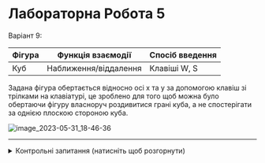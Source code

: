 # Лабораторна Робота 5

Варіант 9:


| Фігура | Функція взаємодії | Спосіб введення|
|---|---|---|
| Куб | Наближення/віддалення | Клавіші W, S |

Задана фігура обертається відносно осі x та y за допомогою клавіш зі трілками на клавіатурі, це зроблено для того щоб можна було обертаючи фігуру власноруч роздивитися грані куба, а не спостерігати за однією плоскою стороною куба.

![image_2023-05-31_18-46-36](https://github.com/sgubar/2023/assets/125995123/e001bab5-41fa-47b4-af3f-08a27383ef92)


---

<details>
  <summary>Контрольні запитання (натисніть щоб розгорнути)</summary>
  
  1. __*Які функції для роботи безпосередньо з OpenGL ви імплементували?*__
  
> `init()`: Функція ініціалізує деякі налаштування OpenGL, такі як колір очищення та включення режиму глибини.
> `drawCube()`: Ця функція малює куб, використовуючи OpenGL-команди для задання вершин, кольорів і полігонів.
> `display()`: Ця функція викликається для відображення сцени. Вона очищує буфери, встановлює поточну матрицю моделювання, викликає drawCube() і перемикає буфери, щоб показати малюнок на екрані.
> `reshape()`: Ця функція викликається при зміні розміру вікна. Вона оновлює програцьовану матрицю проекції, щоб забезпечити коректне відображення сцени при нових розмірах вікна.
> `keyboard()`: Ця функція обробляє введення з клавіатури. Вона реагує на клавіші 'W' та 'S' для наближення та віддалення, викликаючи відповідні зміни у змінній zoom, і після цього перерисовує сцену.

  2. __*Які функції реєстрації зворотних викликів ви використовували?
Коротко опишіть їхнє призначення.*__

> `glutDisplayFunc(display)`: Ця функція реєструє функцію display() як функцію, яка буде викликатись для відображення сцени.
> `glutReshapeFunc(reshape)`: Ця функція реєструє функцію reshape() як функцію, яка буде викликатись при зміні розміру вікна.
> `glutKeyboardFunc(keyboard)`: Ця функція реєструє функцію keyboard() як функцію, яка буде викликатись при введенні з клавіатури.
  
  3. __*Які існують інші функції обробки подій (зміна розміру вікна, введення
інформації від користувача)? Коротко опишіть їхнє призначення.*__
  
> `glutMouseFunc()`: Ця функція реєструє функцію, яка буде викликатись при події миші, наприклад, натискання кнопок миші.
> `glutMotionFunc()`: Ця функція реєструє функцію, яка буде викликатись при руху миші з натиснутою кнопкою.
> `glutPassiveMotionFunc()`: Ця функція реєструє функцію, яка буде викликатись при руху миші без натиснутої кнопки.
> `glutSpecialFunc()`: Ця функція реєструє функцію, яка буде викликатись при введенні спеціальних клавіш, таких як клавіші зі стрілками.
  
</details>
 
